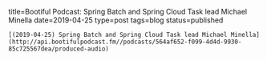 
title=Bootiful Podcast: Spring Batch and Spring Cloud Task lead Michael Minella
date=2019-04-25
type=post
tags=blog
status=published
~~~~~~
[(2019-04-25) Spring Batch and Spring Cloud Task lead Michael Minella](http://api.bootifulpodcast.fm//podcasts/564af652-f099-4d4d-9930-85c725567dea/produced-audio) 
            